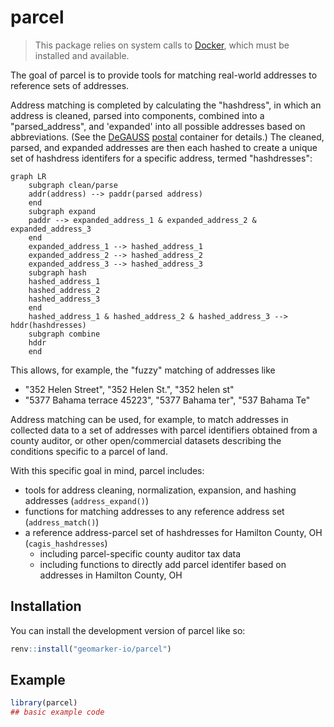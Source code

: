 # parcel

<!-- badges: start -->
<!-- badges: end -->

> This package relies on system calls to [Docker](https://www.docker.com/), which must be installed and available.

The goal of parcel is to provide tools for matching real-world addresses to reference sets of addresses. 

Address matching is completed by calculating the "hashdress", in which an address is cleaned, parsed into components, combined into a "parsed_address", and 'expanded' into all possible addresses based on abbreviations. (See the [DeGAUSS](https://degauss.org) [postal](https://github.com/degauss-org/postal#geomarker-methods) container for details.) The cleaned, parsed, and expanded addresses are then each hashed to create a unique set of hashdress identifers for a specific address, termed "hashdresses":

```mermaid
graph LR
    subgraph clean/parse
    addr(address) --> paddr(parsed address)
    end	
    subgraph expand
    paddr --> expanded_address_1 & expanded_address_2 & expanded_address_3
    end	
    expanded_address_1 --> hashed_address_1	
    expanded_address_2 --> hashed_address_2	
    expanded_address_3 --> hashed_address_3	
    subgraph hash
    hashed_address_1
    hashed_address_2
    hashed_address_3
    end	
    hashed_address_1 & hashed_address_2 & hashed_address_3 --> hddr(hashdresses)
    subgraph combine
    hddr
    end	
```

This allows, for example, the "fuzzy" matching of addresses like

-  "352 Helen Street", "352 Helen St.", "352 helen st"
- "5377 Bahama terrace 45223", "5377 Bahama ter", "537 Bahama Te"

Address matching can be used, for example, to match addresses in collected data to a set of addresses with parcel identifiers obtained from a county auditor, or other open/commercial datasets describing the conditions specific to a parcel of land.

With this specific goal in mind, parcel includes:

- tools for address cleaning, normalization, expansion, and hashing addresses (`address_expand()`)
- functions for matching addresses to any reference address set (`address_match()`)
- a reference address-parcel set of hashdresses for Hamilton County, OH (`cagis_hashdresses`)
  - including parcel-specific county auditor tax data
  - including functions to directly add parcel identifer based on addresses in Hamilton County, OH

## Installation

You can install the development version of parcel like so:

``` r
renv::install("geomarker-io/parcel")
```

## Example

``` r
library(parcel)
## basic example code
```

